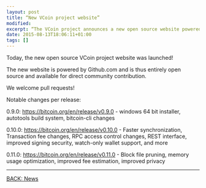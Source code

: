 ```yaml
---
layout: post
title: “New VCoin project website”
modified:
excerpt: “The VCoin project announces a new open source website powered by github.com.  We welcome pull requests and the contribution of the community.”
date: 2015-08-13T18:06:11+01:00
tags: []
---
```


Today, the new open source VCoin project website was launched!

The new website is powered by Github.com and is thus entirely open source and available for direct community contribution.  

We welcome pull requests!

Notable changes per release: 

0.9.0: https://bitcoin.org/en/release/v0.9.0 - windows 64 bit installer, autotools build system, bitcoin-cli changes

0.10.0: https://bitcoin.org/en/release/v0.10.0 - Faster synchronization, Transaction fee changes, RPC access control changes, REST interface, improved signing security, watch-only wallet support, and more

0.11.0: https://bitcoin.org/en/release/v0.11.0 - Block file pruning, memory usage optimization, improved fee estimation, improved privacy


---

<div><a markdown="0" href="{{ site.url }}/news" class="btn">BACK: News</a></div>
